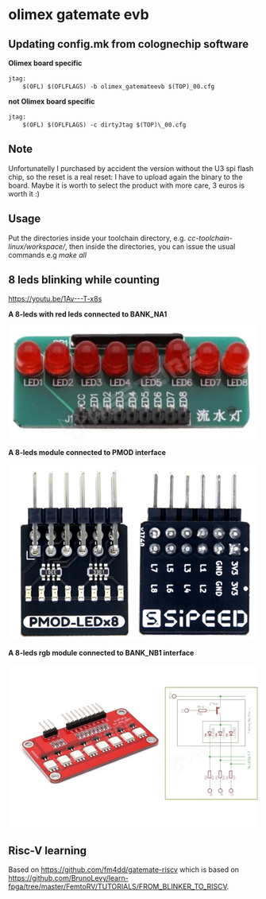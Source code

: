 # olimex gatemate evb

## Updating config.mk from colognechip software
**Olimex board specific**
```
jtag:
 	$(OFL) $(OFLFLAGS) -b olimex_gatemateevb $(TOP)_00.cfg
```
**not Olimex board specific**
```
jtag:
	$(OFL) $(OFLFLAGS) -c dirtyJtag $(TOP)\_00.cfg
```
## Note
Unfortunatelly I purchased by accident the version without the U3 spi flash chip, so the reset is a real reset: I have to upload again the binary to the board. Maybe it is worth to select the product with more care, 3 euros is worth it :)

## Usage
Put the directories inside your toolchain directory, e.g. _cc-toolchain-linux/workspace/_, then inside the directories, you can issue the usual commands e.g _make all_

## 8 leds blinking while counting
https://youtu.be/1Av---T-x8s

**A 8-leds with red leds connected to BANK_NA1**

![Generic 8 red leds](/images/8leds.webp)

**A 8-leds module connected to PMOD interface**

![Pmod leds 8 leds top and bottom](/images/PMOD_LEDx8.jpg)

**A 8-leds rgb module connected to BANK_NB1 interface**

![Rgb 8 leds and schema](/images/rgbleds_with_schema.webp)

## Risc-V learning
Based on https://github.com/fm4dd/gatemate-riscv which is based on https://github.com/BrunoLevy/learn-fpga/tree/master/FemtoRV/TUTORIALS/FROM_BLINKER_TO_RISCV.
